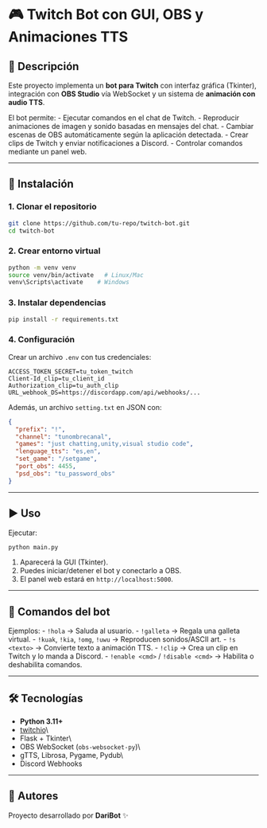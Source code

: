 # 🎮 Twitch Bot con GUI, OBS y Animaciones TTS

## 📌 Descripción

Este proyecto implementa un **bot para Twitch** con interfaz gráfica
(Tkinter), integración con **OBS Studio** vía WebSocket y un sistema de
**animación con audio TTS**.

El bot permite: - Ejecutar comandos en el chat de Twitch. - Reproducir
animaciones de imagen y sonido basadas en mensajes del chat. - Cambiar
escenas de OBS automáticamente según la aplicación detectada. - Crear
clips de Twitch y enviar notificaciones a Discord. - Controlar comandos
mediante un panel web.

------------------------------------------------------------------------

## 🚀 Instalación

### 1. Clonar el repositorio

``` bash
git clone https://github.com/tu-repo/twitch-bot.git
cd twitch-bot
```

### 2. Crear entorno virtual

``` bash
python -m venv venv
source venv/bin/activate   # Linux/Mac
venv\Scripts\activate    # Windows
```

### 3. Instalar dependencias

``` bash
pip install -r requirements.txt
```

### 4. Configuración

Crear un archivo `.env` con tus credenciales:

``` env
ACCESS_TOKEN_SECRET=tu_token_twitch
Client-Id_clip=tu_client_id
Authorization_clip=tu_auth_clip
URL_webhook_DS=https://discordapp.com/api/webhooks/...
```

Además, un archivo `setting.txt` en JSON con:

``` json
{
  "prefix": "!",
  "channel": "tunombrecanal",
  "games": "just chatting,unity,visual studio code",
  "lenguage_tts": "es,en",
  "set_game": "/setgame",
  "port_obs": 4455,
  "psd_obs": "tu_password_obs"
}
```

------------------------------------------------------------------------

## ▶️ Uso

Ejecutar:

``` bash
python main.py
```

1.  Aparecerá la GUI (Tkinter).
2.  Puedes iniciar/detener el bot y conectarlo a OBS.
3.  El panel web estará en `http://localhost:5000`.

------------------------------------------------------------------------

## 📜 Comandos del bot

Ejemplos: - `!hola` → Saluda al usuario. - `!galleta` → Regala una
galleta virtual. - `!kuak`, `!kia`, `!omg`, `!uwu` → Reproducen
sonidos/ASCII art. - `!s <texto>` → Convierte texto a animación TTS. -
`!clip` → Crea un clip en Twitch y lo manda a Discord. - `!enable <cmd>`
/ `!disable <cmd>` → Habilita o deshabilita comandos.

------------------------------------------------------------------------

## 🛠️ Tecnologías

-   **Python 3.11+**
-   [twitchio](https://twitchio.dev/)\
-   Flask + Tkinter\
-   OBS WebSocket (`obs-websocket-py`)\
-   gTTS, Librosa, Pygame, Pydub\
-   Discord Webhooks

------------------------------------------------------------------------

## 📌 Autores

Proyecto desarrollado por **DariBot** ✨
